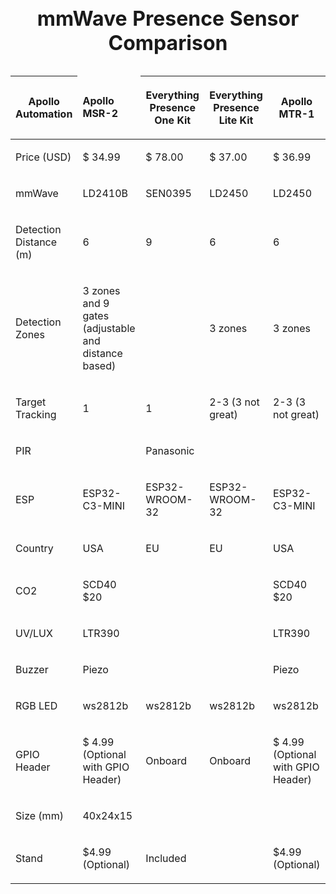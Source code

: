 <table><caption><h1>mmWave Presence Sensor Comparison</h1></caption><thead><tr><th><p>Apollo Automation</p></th><td><p><strong>Apollo MSR-2</strong></p></td><th><p>Everything Presence One Kit</p></th><th><p>Everything Presence Lite Kit</p></th><th><p>Apollo MTR-1</p></th></tr></thead><tbody><tr><td><p>Price (USD)</p></td><td><p>$ 34.99</p></td><td><p>$ 78.00</p></td><td><p>$ 37.00</p></td><td><p>$ 36.99</p></td></tr><tr><td><p>mmWave</p></td><td><p>LD2410B</p></td><td><p>SEN0395</p></td><td><p>LD2450</p></td><td><p>LD2450</p></td></tr><tr><td><p>Detection Distance (m)</p></td><td><p>6</p></td><td><p>9</p></td><td><p>6</p></td><td><p>6</p></td></tr><tr><td><p>Detection Zones</p></td><td><p>3 zones and 9 gates (adjustable and distance based)</p></td><td><p></p></td><td><p>3 zones</p></td><td><p>3 zones</p></td></tr><tr><td><p>Target Tracking</p></td><td><p>1</p></td><td><p>1</p></td><td><p>2-3 (3 not great)</p></td><td><p>2-3 (3 not great)</p></td></tr><tr><td><p>PIR</p></td><td><p></p></td><td><p>Panasonic</p></td><td><p></p></td><td><p></p></td></tr><tr><td><p>ESP</p></td><td><p>ESP32-C3-MINI</p></td><td><p>ESP32-WROOM-32</p></td><td><p>ESP32-WROOM-32</p></td><td><p>ESP32-C3-MINI</p></td></tr><tr><td><p>Country</p></td><td><p>USA</p></td><td><p>EU</p></td><td><p>EU</p></td><td><p>USA</p></td></tr><tr><td><p>CO2</p></td><td><p>SCD40 $20</p></td><td><p></p></td><td><p></p></td><td><p>SCD40 $20</p></td></tr><tr><td><p>UV/LUX</p></td><td><p>LTR390</p></td><td><p></p></td><td><p></p></td><td><p>LTR390</p></td></tr><tr><td><p>Buzzer</p></td><td><p>Piezo</p></td><td><p></p></td><td><p></p></td><td><p>Piezo</p></td></tr><tr><td><p>RGB LED</p></td><td><p>ws2812b</p></td><td><p>ws2812b</p></td><td><p>ws2812b</p></td><td><p>ws2812b</p></td></tr><tr><td><p>GPIO Header</p></td><td><p>$ 4.99 (Optional with GPIO Header)</p></td><td><p>Onboard</p></td><td><p>Onboard</p></td><td><p>$ 4.99 (Optional with GPIO Header)</p></td></tr><tr><td><p>Size (mm)</p></td><td><p>40x24x15</p></td><td><p></p></td><td><p></p></td><td><p></p></td></tr><tr><td><p>Stand</p></td><td><p>$4.99 (Optional)</p></td><td><p>Included</p></td><td><p></p></td><td><p>$4.99 (Optional)</p></td></tr></tbody></table>